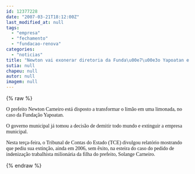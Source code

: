 ```yaml
---
id: 12377228
date: "2007-03-21T18:12:00Z"
last_modified_at: null
tags:
  - "empresa"
  - "fechamento"
  - "fundacao-renova"
categories:
  - "noticias"
title: "Newton vai exonerar diretoria da Funda\u00e7\u00e3o Yapoatan e encaminha fechamento da empresa"
sutia: null
chapeu: null
autor: null
imagem: null
---
```

{% raw %}
<p><P><FONT face=Verdana>O prefeito Newton Carneiro está disposto a transformar o limão em uma limonada, no caso da Fundação Yapoatan.</FONT></P></p>
<p><P><FONT face=Verdana>O governo municipal já tomou a decisão de demitir todo mundo e extinguir a empresa municipal.</FONT></P></p>
<p><P><FONT face=Verdana>Nesta terça-feira, o Tribunal de Contas do Estado (TCE) divulgou relatório mostrando que pediu sua extinção, ainda em 2006, sem êxito, na esteira do caso do pedido de indenização trabalhista milionária da filha do prefeito, Solange Carneiro.</FONT></P> </p>
{% endraw %}